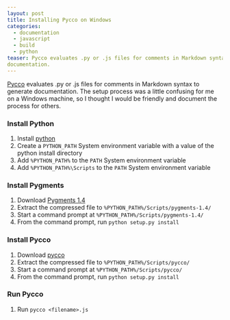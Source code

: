 ```yaml
---
layout: post
title: Installing Pycco on Windows
categories:
  - documentation
  - javascript
  - build
  - python
teaser: Pycco evaluates .py or .js files for comments in Markdown syntax to generate 
documentation.
---
```


[Pycco](http://fitzgen.github.com/pycco/) evaluates .py or .js files for comments in Markdown syntax to generate 
documentation. The setup process was a little confusing for me on a Windows machine, so I thought I would be friendly
and document the process for others.


### Install Python

1. Install [python](http://www.python.org/download/releases/2.7.2/)
2. Create a `PYTHON_PATH` System environment variable with a value of the python install directory
3. Add `%PYTHON_PATH%` to the `PATH` System environment variable
4. Add `%PYTHON_PATH%\Scripts` to the `PATH` System environment variable


### Install Pygments

1. Download [Pygments 1.4](https://bitbucket.org/birkenfeld/pygments-main/downloads)
2. Extract the compressed file to `%PYTHON_PATH%/Scripts/pygments-1.4/`
3. Start a command prompt at `%PYTHON_PATH%/Scripts/pygments-1.4/`
4. From the command prompt, run `python setup.py install`


### Install Pycco

1. Download [pycco](https://github.com/fitzgen/pycco/downloads)
2. Extract the compressed file to `%PYTHON_PATH%/Scripts/pycco/`
3. Start a command prompt at `%PYTHON_PATH%/Scripts/pycco/`
4. From the command prompt, run `python setup.py install`


### Run Pycco

1. Run `pycco <filename>.js`